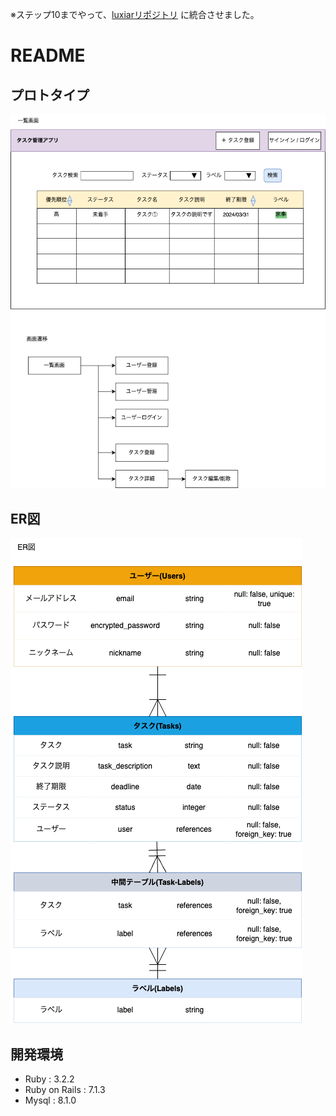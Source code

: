 ※ステップ10までやって、[luxiarリポジトリ](https://github.com/luxiar/luxiar__enjoy_rails) に統合させました。


# README

## プロトタイプ
![プロトタイプ](_doc/prototype.png)

## ER図
![ER図](_doc/ER.png)

## 開発環境
- Ruby : 3.2.2
- Ruby on Rails : 7.1.3
- Mysql : 8.1.0
